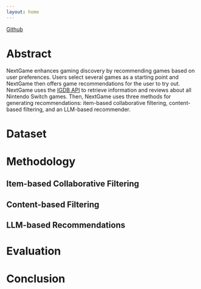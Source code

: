 ```yaml
---
layout: home
---
```


[Github](https://github.com/kjrobrien/cs547-project)


# Abstract

NextGame enhances gaming discovery by recommending games based on user preferences. Users select several games as a starting point and NextGame then 
offers game recommendations for the user to try out. NextGame uses the [IGDB API](https://api-docs.igdb.com/#getting-started) to retrieve information and reviews about all Nintendo Switch games. 
Then, NextGame uses three methods for generating recommendations: item-based collaborative filtering, content-based filtering, and an LLM-based recommender. 


# Dataset

<!-- Information about ratings here -->

<!-- Information about attributes here -->

<!-- Insert Graphs Here -->

# Methodology

## Item-based Collaborative Filtering

## Content-based Filtering

## LLM-based Recommendations

# Evaluation

<!-- Insert RMSE for Collaborative Filtering -->

<!-- Insert results of survey -->

# Conclusion

